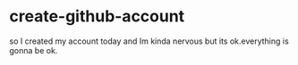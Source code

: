 # create-github-account
so I created my account today and Im kinda nervous but its ok.everything is gonna be ok.

